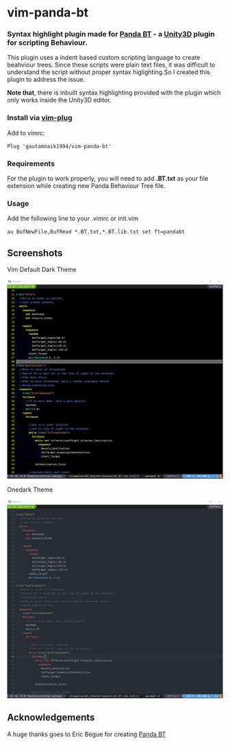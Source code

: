 # vim-panda-bt
### Syntax highlight plugin made for [Panda BT](http://www.pandabehaviour.com) - a [Unity3D](https://unity.com) plugin for scripting Behaviour.

This plugin uses a indent based custom scripting language to create beahviour trees. Since these scripts were plain text files, it was difficult to understand the script without proper syntax higlighting.So I created this plugin to address the issue.

**Note that**, there is inbuilt syntax highlighting provided with the plugin which only works inside the Unity3D editor.



### Install via [vim-plug](https://github.com/junegunn/vim-plug)

Add to vimrc:
```vim
Plug 'gautamnaik1994/vim-panda-bt'
```

### Requirements

For the plugin to work properly, you will need to add **.BT.txt** as your file extension while creating new Panda Behaviour Tree file.

### Usage
Add the following line to your .vimrc or init.vim
```vim
au BufNewFile,BufRead *.BT.txt,*.BT.lib.txt set ft=pandabt
```

## Screenshots
<caption>Vim Default Dark Theme</caption>

![No Theme Screenshot ](./screenshots/notheme.png)

<caption>Onedark Theme</caption>

![No Theme Screenshot ](./screenshots/onedark.png)

## Acknowledgements

A huge thanks goes to Eric Begue for creating [Panda BT](http://www.pandabehaviour.com)
